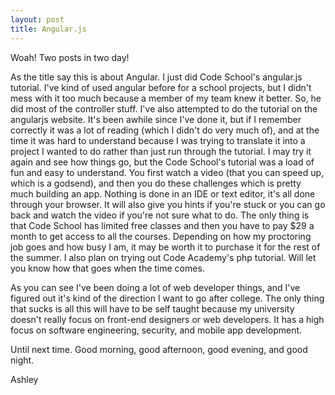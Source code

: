 ```yaml
---
layout: post
title: Angular.js
---
```


Woah! Two posts in two day!

As the title say this is about Angular. I just did Code School's angular.js tutorial. I've kind of used angular before for a school projects, but I didn't mess with it too much because a member of my team knew it better. So, he did most of the controller stuff. I've also attempted to do the tutorial on the angularjs website. It's been awhile since I've done it, but if I remember correctly it was a lot of reading (which I didn't do very much of), and at the time it was hard to understand because I was trying to translate it into a project I wanted to do rather than just run through the tutorial. I may try it again and see how things go, but the Code School's tutorial was a load of fun and easy to understand. You first watch a video (that you can speed up, which is a godsend), and then you do these challenges which is pretty much building an app. Nothing is done in an IDE or text editor, it's all done through your browser. It will also give you hints if you're stuck or you can go back and watch the video if you're not sure what to do. The only thing is that Code School has limited free classes and then you have to pay $29 a month to get access to all the courses. Depending on how my proctoring job goes and how busy I am, it may be worth it to purchase it for the rest of the summer. I also plan on trying out Code Academy's php tutorial. Will let you know how that goes when the time comes.

As you can see I've been doing a lot of web developer things, and I've figured out it's kind of the direction I want to go after college. The only thing that sucks is all this will have to be self taught because my university doesn't really focus on front-end designers or web developers. It has a high focus on software engineering, security, and mobile app development.

Until next time. Good morning, good afternoon, good evening, and good night.

Ashley